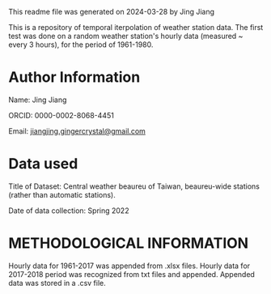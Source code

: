 This readme file was generated on 2024-03-28 by Jing Jiang

This is a repository of temporal iterpolation of weather station data. The first test was done on a random weather station's hourly data (measured ~ every 3 hours), for the period of 1961-1980. 

# Author Information

Name: Jing Jiang

ORCID: 0000-0002-8068-4451

Email: jiangjing.gingercrystal@gmail.com




# Data used
Title of Dataset: Central weather beaureu of Taiwan, beaureu-wide stations (rather than automatic stations).

Date of data collection: Spring 2022


# METHODOLOGICAL INFORMATION

Hourly data for 1961-2017 was appended from .xlsx files. Hourly data for 2017-2018 period was recognized from txt files and appended. Appended data was stored in a .csv file.


